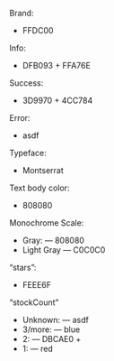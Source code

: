 Brand:
- FFDC00

Info:
- DFB093 + FFA76E

Success:
- 3D9970 + 4CC784

Error:
- asdf
	
Typeface:
- Montserrat

Text body color: 
- 808080

Monochrome Scale:
- Gray:
— 808080
- Light Gray
— C0C0C0

“stars”:
- FEEE6F

“stockCount”
- Unknown:
— asdf
- 3/more:
— blue
- 2:
—	DBCAE0 + 
- 1:
—	red

